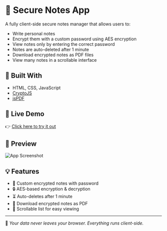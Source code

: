 # 🔐 Secure Notes App

A fully client-side secure notes manager that allows users to:
- Write personal notes
- Encrypt them with a custom password using AES encryption
- View notes only by entering the correct password
- Notes are auto-deleted after 1 minute
- Download encrypted notes as PDF files
- View many notes in a scrollable interface

## 🧰 Built With
- HTML, CSS, JavaScript
- [CryptoJS](https://cdnjs.com/libraries/crypto-js)
- [jsPDF](https://cdnjs.com/libraries/jspdf)

## 🚀 Live Demo
👉 [Click here to try it out](https://Unisha0808.github.io/secure-notes-app/)

## 📸 Preview
![App Screenshot](https://i.postimg.cc/k5gQC2GN/Screenshot-2025-07-23-122837.png)

## 💡 Features
- 💬 Custom encrypted notes with password
- 🔒 AES-based encryption & decryption
- ⏳ Auto-deletes after 1 minute
- 📜 Download encrypted notes as PDF
- 🧾 Scrollable list for easy viewing

---

📁 *Your data never leaves your browser. Everything runs client-side.*
